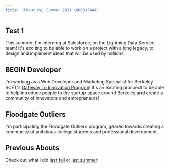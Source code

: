 ```yaml
---
title: "About Me, Summer 2021 \U0001F4AA"
---
```


## Test 1
This summer, I'm interning at Salesforce, on the Lightning Data Service team! It's exciting to be able to work on a project with a long legacy, to design and implement ideas that will be used by millions.

## BEGIN Developer
I'm working as a Web Developer and Marketing Specialist for Berkeley SCET's [Gateway To Innovation Program](https://begin.berkeley.edu)! It's an exciting prospect to be able to help introduce people to the startup space around Berkeley and create a community of innovators and entrepreneurs!

## Floodgate Outliers
I'm participating the Floodgate Outliers program, geared towards creating a community of ambitious college students and professional development.

## Previous Abouts
Check out what I did [last fall](/blog/fall20) or [last summer](/blog/summer20/)!